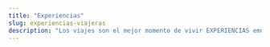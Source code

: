 ```yaml
---
title: "Experiencias"
slug: experiencias-viajeras
description: "Los viajes son el mejor momento de vivir EXPERIENCIAS emocionantes: nadar con tiburones, volar en globo, disfrutar de un spa en el desierto..."
---
```



